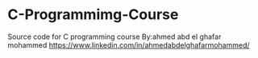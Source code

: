 # C-Programmimg-Course
Source code for C programming course  By:ahmed abd el ghafar mohammed https://www.linkedin.com/in/ahmedabdelghafarmohammed/
